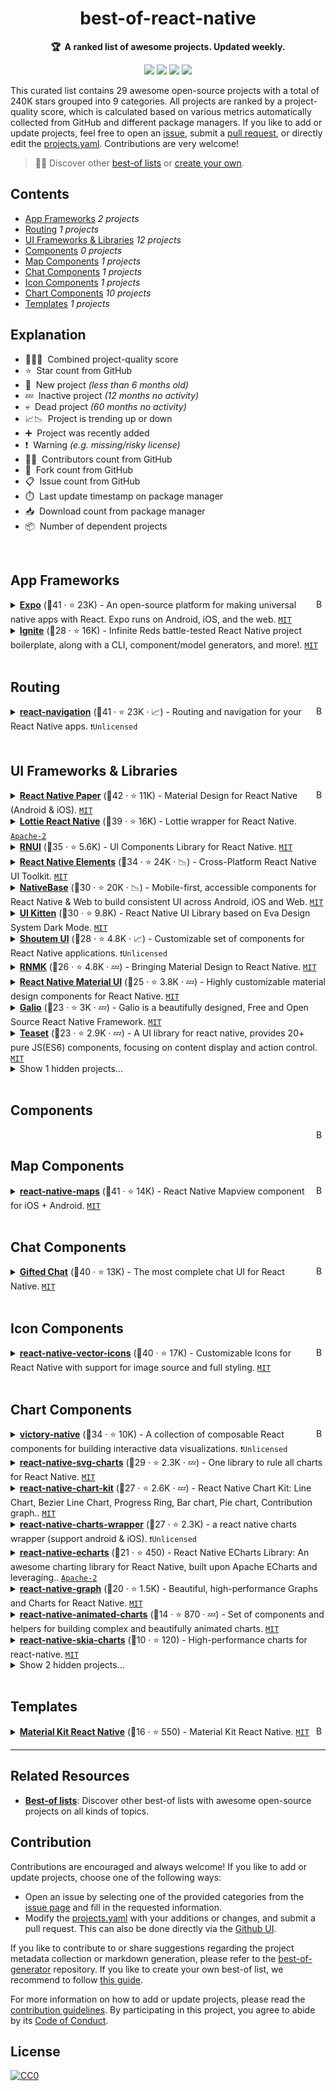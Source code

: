 <!-- markdownlint-disable -->
<h1 align="center">
    best-of-react-native
    <br>
</h1>

<p align="center">
    <strong>🏆&nbsp; A ranked list of awesome projects. Updated weekly.</strong>
</p>

<p align="center">
    <a href="https://best-of.org" title="Best-of Badge"><img src="http://bit.ly/3o3EHNN"></a>
    <a href="#Contents" title="Project Count"><img src="https://img.shields.io/badge/projects-29-blue.svg?color=5ac4bf"></a>
    <a href="#Contribution" title="Contributions are welcome"><img src="https://img.shields.io/badge/contributions-welcome-green.svg"></a>
    <a href="https://github.com/fkromer/best-of-react-native/releases" title="Best-of Updates"><img src="https://img.shields.io/github/release-date/fkromer/best-of-react-native?color=green&label=updated"></a>
</p>

This curated list contains 29 awesome open-source projects with a total of 240K stars grouped into 9 categories. All projects are ranked by a project-quality score, which is calculated based on various metrics automatically collected from GitHub and different package managers. If you like to add or update projects, feel free to open an [issue](https://github.com/fkromer/best-of-react-native/issues/new/choose), submit a [pull request](https://github.com/fkromer/best-of-react-native/pulls), or directly edit the [projects.yaml](https://github.com/fkromer/best-of-react-native/edit/main/projects.yaml). Contributions are very welcome!

> 🧙‍♂️  Discover other [best-of lists](https://best-of.org) or [create your own](https://github.com/best-of-lists/best-of/blob/main/create-best-of-list.md).

## Contents

- [App Frameworks](#app-frameworks) _2 projects_
- [Routing](#routing) _1 projects_
- [UI Frameworks & Libraries](#ui-frameworks--libraries) _12 projects_
- [Components](#components) _0 projects_
- [Map Components](#map-components) _1 projects_
- [Chat Components](#chat-components) _1 projects_
- [Icon Components](#icon-components) _1 projects_
- [Chart Components](#chart-components) _10 projects_
- [Templates](#templates) _1 projects_

## Explanation
- 🥇🥈🥉&nbsp; Combined project-quality score
- ⭐️&nbsp; Star count from GitHub
- 🐣&nbsp; New project _(less than 6 months old)_
- 💤&nbsp; Inactive project _(12 months no activity)_
- 💀&nbsp; Dead project _(60 months no activity)_
- 📈📉&nbsp; Project is trending up or down
- ➕&nbsp; Project was recently added
- ❗️&nbsp; Warning _(e.g. missing/risky license)_
- 👨‍💻&nbsp; Contributors count from GitHub
- 🔀&nbsp; Fork count from GitHub
- 📋&nbsp; Issue count from GitHub
- ⏱️&nbsp; Last update timestamp on package manager
- 📥&nbsp; Download count from package manager
- 📦&nbsp; Number of dependent projects

<br>

## App Frameworks

<a href="#contents"><img align="right" width="15" height="15" src="https://git.io/JtehR" alt="Back to top"></a>

<details><summary><b><a href="https://github.com/expo/expo">Expo</a></b> (🥇41 ·  ⭐ 23K) - An open-source platform for making universal native apps with React. Expo runs on Android, iOS, and the web. <code><a href="http://bit.ly/34MBwT8">MIT</a></code></summary>

- [GitHub](https://github.com/expo/expo) (👨‍💻 1.2K · 🔀 4.1K · 📦 740K · 📋 12K - 2% open · ⏱️ 07.09.2023):

	```
	git clone https://github.com/expo/expo
	```
</details>
<details><summary><b><a href="https://github.com/infinitered/ignite">Ignite</a></b> (🥉28 ·  ⭐ 16K) - Infinite Reds battle-tested React Native project boilerplate, along with a CLI, component/model generators, and more!. <code><a href="http://bit.ly/34MBwT8">MIT</a></code></summary>

- [GitHub](https://github.com/infinitered/ignite) (👨‍💻 200 · 🔀 1.3K · 📦 2 · 📋 1.3K - 2% open · ⏱️ 08.08.2023):

	```
	git clone https://github.com/infinitered/ignite
	```
</details>
<br>

## Routing

<a href="#contents"><img align="right" width="15" height="15" src="https://git.io/JtehR" alt="Back to top"></a>

<details><summary><b><a href="https://github.com/react-navigation/react-navigation">react-navigation</a></b> (🥇41 ·  ⭐ 23K · 📈) - Routing and navigation for your React Native apps. <code>❗Unlicensed</code></summary>

- [GitHub](https://github.com/react-navigation/react-navigation) (👨‍💻 260 · 🔀 4.7K · 📦 750K · 📋 9.2K - 7% open · ⏱️ 07.09.2023):

	```
	git clone https://github.com/react-navigation/react-navigation
	```
- [npm](https://www.npmjs.com/package/@react-navigation/native) (📥 3.2M / month):
	```
	npm install @react-navigation/native
	```
</details>
<br>

## UI Frameworks & Libraries

<a href="#contents"><img align="right" width="15" height="15" src="https://git.io/JtehR" alt="Back to top"></a>

<details><summary><b><a href="https://github.com/callstack/react-native-paper">React Native Paper</a></b> (🥇42 ·  ⭐ 11K) - Material Design for React Native (Android & iOS). <code><a href="http://bit.ly/34MBwT8">MIT</a></code></summary>

- [GitHub](https://github.com/callstack/react-native-paper) (👨‍💻 310 · 🔀 1.9K · 📦 140K · 📋 2.2K - 3% open · ⏱️ 04.09.2023):

	```
	git clone https://github.com/callstack/react-native-paper
	```
- [npm](https://www.npmjs.com/package/react-native-paper) (📥 610K / month):
	```
	npm install react-native-paper
	```
</details>
<details><summary><b><a href="https://github.com/lottie-react-native/lottie-react-native">Lottie React Native</a></b> (🥇39 ·  ⭐ 16K) - Lottie wrapper for React Native. <code><a href="http://bit.ly/3nYMfla">Apache-2</a></code></summary>

- [GitHub](https://github.com/lottie-react-native/lottie-react-native) (👨‍💻 140 · 🔀 1.7K · 📦 100K · 📋 750 - 3% open · ⏱️ 04.09.2023):

	```
	git clone https://github.com/lottie-react-native/lottie-react-native
	```
- [npm](https://www.npmjs.com/package/lottie-react-native) (📥 1.2M / month):
	```
	npm install lottie-react-native
	```
</details>
<details><summary><b><a href="https://github.com/wix/react-native-ui-lib">RNUI</a></b> (🥈35 ·  ⭐ 5.6K) - UI Components Library for React Native. <code><a href="http://bit.ly/34MBwT8">MIT</a></code></summary>

- [GitHub](https://github.com/wix/react-native-ui-lib) (👨‍💻 140 · 🔀 650 · 📦 3.3K · 📋 590 - 8% open · ⏱️ 07.09.2023):

	```
	git clone https://github.com/wix/react-native-ui-lib
	```
- [npm](https://www.npmjs.com/package/react-native-ui-lib) (📥 180K / month):
	```
	npm install react-native-ui-lib
	```
</details>
<details><summary><b><a href="https://github.com/react-native-elements/react-native-elements">React Native Elements</a></b> (🥈34 ·  ⭐ 24K · 📉) - Cross-Platform React Native UI Toolkit. <code><a href="http://bit.ly/34MBwT8">MIT</a></code></summary>

- [GitHub](https://github.com/react-native-elements/react-native-elements) (👨‍💻 400 · 🔀 4.5K · 📦 4 · 📋 2.1K - 3% open · ⏱️ 28.07.2023):

	```
	git clone https://github.com/react-native-elements/react-native-elements
	```
- [npm](https://www.npmjs.com/package/react-native-elements) (📥 500K / month):
	```
	npm install react-native-elements
	```
</details>
<details><summary><b><a href="https://github.com/GeekyAnts/NativeBase">NativeBase</a></b> (🥈30 ·  ⭐ 20K · 📉) - Mobile-first, accessible components for React Native & Web to build consistent UI across Android, iOS and Web. <code><a href="http://bit.ly/34MBwT8">MIT</a></code></summary>

- [GitHub](https://github.com/GeekyAnts/NativeBase) (👨‍💻 300 · 🔀 2.3K · 📦 2 · 📋 3.4K - 7% open · ⏱️ 04.08.2023):

	```
	git clone https://github.com/GeekyAnts/NativeBase
	```
- [npm](https://www.npmjs.com/package/native-base) (📥 350K / month):
	```
	npm install native-base
	```
</details>
<details><summary><b><a href="https://github.com/akveo/react-native-ui-kitten">UI Kitten</a></b> (🥈30 ·  ⭐ 9.8K) - React Native UI Library based on Eva Design System Dark Mode. <code><a href="http://bit.ly/34MBwT8">MIT</a></code></summary>

- [GitHub](https://github.com/akveo/react-native-ui-kitten) (👨‍💻 62 · 🔀 910 · 📦 11K · 📋 1.1K - 11% open · ⏱️ 12.06.2023):

	```
	git clone https://github.com/akveo/react-native-ui-kitten
	```
- [npm](https://www.npmjs.com/package/react-native-ui-kitten) (📥 1.2K / month):
	```
	npm install react-native-ui-kitten
	```
</details>
<details><summary><b><a href="https://github.com/shoutem/ui">Shoutem UI</a></b> (🥉28 ·  ⭐ 4.8K · 📈) - Customizable set of components for React Native applications. <code>❗Unlicensed</code></summary>

- [GitHub](https://github.com/shoutem/ui) (👨‍💻 55 · 🔀 430 · 📥 37 · 📦 1.4K · 📋 320 - 31% open · ⏱️ 01.09.2023):

	```
	git clone https://github.com/shoutem/ui
	```
- [npm](https://www.npmjs.com/package/@shoutem/ui) (📥 4.7K / month):
	```
	npm install @shoutem/ui
	```
</details>
<details><summary><b><a href="https://github.com/xinthink/react-native-material-kit">RNMK</a></b> (🥉26 ·  ⭐ 4.8K · 💤) - Bringing Material Design to React Native. <code><a href="http://bit.ly/34MBwT8">MIT</a></code></summary>

- [GitHub](https://github.com/xinthink/react-native-material-kit) (👨‍💻 76 · 🔀 560 · 📦 1.5K · 📋 310 - 49% open · ⏱️ 08.03.2020):

	```
	git clone https://github.com/xinthink/react-native-material-kit
	```
- [npm](https://www.npmjs.com/package/react-native-material-kit) (📥 980 / month):
	```
	npm install react-native-material-kit
	```
</details>
<details><summary><b><a href="https://github.com/xotahal/react-native-material-ui">React Native Material UI</a></b> (🥉25 ·  ⭐ 3.8K · 💤) - Highly customizable material design components for React Native. <code><a href="http://bit.ly/34MBwT8">MIT</a></code></summary>

- [GitHub](https://github.com/xotahal/react-native-material-ui) (👨‍💻 71 · 🔀 600 · 📦 2.9K · 📋 310 - 54% open · ⏱️ 19.04.2019):

	```
	git clone https://github.com/xotahal/react-native-material-ui
	```
- [npm](https://www.npmjs.com/package/react-native-material-ui) (📥 5.1K / month):
	```
	npm install react-native-material-ui
	```
</details>
<details><summary><b><a href="https://github.com/galio-org/galio">Galio</a></b> (🥉23 ·  ⭐ 3K · 💤) - Galio is a beautifully designed, Free and Open Source React Native Framework. <code><a href="http://bit.ly/34MBwT8">MIT</a></code></summary>

- [GitHub](https://github.com/galio-org/galio) (👨‍💻 37 · 🔀 310 · 📦 2.7K · 📋 130 - 33% open · ⏱️ 30.03.2022):

	```
	git clone https://github.com/galio-org/galio
	```
- [npm](https://www.npmjs.com/package/galio):
	```
	npm install galio
	```
</details>
<details><summary><b><a href="https://github.com/rilyu/teaset">Teaset</a></b> (🥉23 ·  ⭐ 2.9K · 💤) - A UI library for react native, provides 20+ pure JS(ES6) components, focusing on content display and action control. <code><a href="http://bit.ly/34MBwT8">MIT</a></code></summary>

- [GitHub](https://github.com/rilyu/teaset) (👨‍💻 13 · 🔀 470 · 📦 720 · 📋 430 - 43% open · ⏱️ 23.10.2020):

	```
	git clone https://github.com/rilyu/teaset
	```
- [npm](https://www.npmjs.com/package/teaset) (📥 660 / month):
	```
	npm install teaset
	```
</details>
<details><summary>Show 1 hidden projects...</summary>

- <b><a href="https://github.com/nachos-ui/nachos-ui">Nachos UI</a></b> (🥉19 ·  ⭐ 2.1K · 💀) - Nachos UI is a React Native component library. <code><a href="http://bit.ly/34MBwT8">MIT</a></code>
</details>
<br>

## Components

<a href="#contents"><img align="right" width="15" height="15" src="https://git.io/JtehR" alt="Back to top"></a>

<br>

## Map Components

<a href="#contents"><img align="right" width="15" height="15" src="https://git.io/JtehR" alt="Back to top"></a>

<details><summary><b><a href="https://github.com/react-native-maps/react-native-maps">react-native-maps</a></b> (🥇41 ·  ⭐ 14K) - React Native Mapview component for iOS + Android. <code><a href="http://bit.ly/34MBwT8">MIT</a></code></summary>

- [GitHub](https://github.com/react-native-maps/react-native-maps) (👨‍💻 480 · 🔀 4.6K · 📦 160K · 📋 3.5K - 1% open · ⏱️ 23.04.2023):

	```
	git clone https://github.com/react-native-maps/react-native-maps
	```
- [npm](https://www.npmjs.com/package/react-native-maps) (📥 860K / month):
	```
	npm install react-native-maps
	```
</details>
<br>

## Chat Components

<a href="#contents"><img align="right" width="15" height="15" src="https://git.io/JtehR" alt="Back to top"></a>

<details><summary><b><a href="https://github.com/FaridSafi/react-native-gifted-chat">Gifted Chat</a></b> (🥇40 ·  ⭐ 13K) - The most complete chat UI for React Native. <code><a href="http://bit.ly/34MBwT8">MIT</a></code></summary>

- [GitHub](https://github.com/FaridSafi/react-native-gifted-chat) (👨‍💻 220 · 🔀 3.2K · 📥 12 · 📦 24K · 📋 1.6K - 7% open · ⏱️ 30.08.2023):

	```
	git clone https://github.com/FaridSafi/react-native-gifted-chat
	```
- [npm](https://www.npmjs.com/package/react-native-gifted-chat) (📥 140K / month):
	```
	npm install react-native-gifted-chat
	```
</details>
<br>

## Icon Components

<a href="#contents"><img align="right" width="15" height="15" src="https://git.io/JtehR" alt="Back to top"></a>

<details><summary><b><a href="https://github.com/oblador/react-native-vector-icons">react-native-vector-icons</a></b> (🥇40 ·  ⭐ 17K) - Customizable Icons for React Native with support for image source and full styling. <code><a href="http://bit.ly/34MBwT8">MIT</a></code></summary>

- [GitHub](https://github.com/oblador/react-native-vector-icons) (👨‍💻 140 · 🔀 2.1K · 📦 500K · 📋 1.2K - 12% open · ⏱️ 20.07.2023):

	```
	git clone https://github.com/oblador/react-native-vector-icons
	```
- [npm](https://www.npmjs.com/package/react-native-vector-icons) (📥 1.7M / month):
	```
	npm install react-native-vector-icons
	```
</details>
<br>

## Chart Components

<a href="#contents"><img align="right" width="15" height="15" src="https://git.io/JtehR" alt="Back to top"></a>

<details><summary><b><a href="https://github.com/FormidableLabs/victory">victory-native</a></b> (🥇34 ·  ⭐ 10K) - A collection of composable React components for building interactive data visualizations. <code>❗Unlicensed</code></summary>

- [GitHub](https://github.com/FormidableLabs/victory) (👨‍💻 220 · 🔀 490 · 📦 21K · 📋 1.8K - 15% open · ⏱️ 13.06.2023):

	```
	git clone https://github.com/FormidableLabs/victory
	```
- [npm](https://www.npmjs.com/package/victory-native) (📥 290K / month):
	```
	npm install victory-native
	```
</details>
<details><summary><b><a href="https://github.com/JesperLekland/react-native-svg-charts">react-native-svg-charts</a></b> (🥇29 ·  ⭐ 2.3K · 💤) - One library to rule all charts for React Native. <code><a href="http://bit.ly/34MBwT8">MIT</a></code></summary>

- [GitHub](https://github.com/JesperLekland/react-native-svg-charts) (👨‍💻 39 · 🔀 360 · 📦 6.6K · 📋 450 - 39% open · ⏱️ 14.04.2020):

	```
	git clone https://github.com/JesperLekland/react-native-svg-charts
	```
- [npm](https://www.npmjs.com/package/react-native-svg-charts) (📥 140K / month):
	```
	npm install react-native-svg-charts
	```
</details>
<details><summary><b><a href="https://github.com/indiespirit/react-native-chart-kit">react-native-chart-kit</a></b> (🥈27 ·  ⭐ 2.6K · 💤) - React Native Chart Kit: Line Chart, Bezier Line Chart, Progress Ring, Bar chart, Pie chart, Contribution graph.. <code><a href="http://bit.ly/34MBwT8">MIT</a></code></summary>

- [GitHub](https://github.com/indiespirit/react-native-chart-kit) (👨‍💻 100 · 🔀 590 · 📦 14K · 📋 530 - 71% open · ⏱️ 08.02.2022):

	```
	git clone https://github.com/indiespirit/react-native-chart-kit
	```
- [npm](https://www.npmjs.com/package/react-native-chart-kit) (📥 170K / month):
	```
	npm install react-native-chart-kit
	```
</details>
<details><summary><b><a href="https://github.com/wuxudong/react-native-charts-wrapper">react-native-charts-wrapper</a></b> (🥈27 ·  ⭐ 2.3K) - a react native charts wrapper (support android & iOS). <code>❗Unlicensed</code></summary>

- [GitHub](https://github.com/wuxudong/react-native-charts-wrapper) (👨‍💻 55 · 🔀 590 · 📦 1.3K · 📋 850 - 21% open · ⏱️ 25.04.2023):

	```
	git clone https://github.com/wuxudong/react-native-charts-wrapper
	```
- [npm](https://www.npmjs.com/package/react-native-charts-wrapper) (📥 55K / month):
	```
	npm install react-native-charts-wrapper
	```
</details>
<details><summary><b><a href="https://github.com/wuba/react-native-echarts">react-native-echarts</a></b> (🥉21 ·  ⭐ 450) - React Native ECharts Library: An awesome charting library for React Native, built upon Apache ECharts and leveraging.. <code><a href="http://bit.ly/3nYMfla">Apache-2</a></code></summary>

- [GitHub](https://github.com/wuba/react-native-echarts) (👨‍💻 10 · 🔀 21 · 📦 32 · 📋 40 - 17% open · ⏱️ 21.08.2023):

	```
	git clone https://github.com/wuba/react-native-echarts
	```
- [npm](https://www.npmjs.com/package/@wuba/react-native-echarts) (📥 4.7K / month):
	```
	npm install @wuba/react-native-echarts
	```
</details>
<details><summary><b><a href="https://github.com/margelo/react-native-graph">react-native-graph</a></b> (🥉20 ·  ⭐ 1.5K) - Beautiful, high-performance Graphs and Charts for React Native. <code><a href="http://bit.ly/34MBwT8">MIT</a></code></summary>

- [GitHub](https://github.com/margelo/react-native-graph) (👨‍💻 12 · 🔀 70 · 📦 86 · 📋 55 - 38% open · ⏱️ 01.09.2023):

	```
	git clone https://github.com/margelo/react-native-graph
	```
- [npm](https://www.npmjs.com/package/react-native-graph) (📥 4.9K / month):
	```
	npm install react-native-graph
	```
</details>
<details><summary><b><a href="https://github.com/rainbow-me/react-native-animated-charts">react-native-animated-charts</a></b> (🥉14 ·  ⭐ 870 · 💤) - Set of components and helpers for building complex and beautifully animated charts. <code><a href="http://bit.ly/34MBwT8">MIT</a></code></summary>

- [GitHub](https://github.com/rainbow-me/react-native-animated-charts) (👨‍💻 5 · 🔀 94 · 📦 2 · 📋 81 - 69% open · ⏱️ 25.10.2021):

	```
	git clone https://github.com/rainbow-me/react-native-animated-charts
	```
- [npm](https://www.npmjs.com/package/@rainbow-me/animated-charts) (📥 1.4K / month):
	```
	npm install @rainbow-me/animated-charts
	```
</details>
<details><summary><b><a href="https://github.com/vladanyes/react-native-skia-charts">react-native-skia-charts</a></b> (🥉10 ·  ⭐ 120) - High-performance charts for react-native. <code><a href="http://bit.ly/34MBwT8">MIT</a></code></summary>

- [GitHub](https://github.com/vladanyes/react-native-skia-charts) (👨‍💻 3 · 🔀 8 · 📦 9 · 📋 6 - 33% open · ⏱️ 13.03.2023):

	```
	git clone https://github.com/vladanyes/react-native-skia-charts
	```
- [npm](https://www.npmjs.com/package/react-native-skia-charts) (📥 83 / month):
	```
	npm install react-native-skia-charts
	```
</details>
<details><summary>Show 2 hidden projects...</summary>

- <b><a href="https://github.com/capitalone/react-native-pathjs-charts">react-native-pathjs-charts</a></b> (🥈22 ·  ⭐ 880 · 💀) - Android and iOS charts based on react-native-svg and paths-js. <code><a href="http://bit.ly/3nYMfla">Apache-2</a></code>
- <b><a href="https://github.com/TradingPal/react-native-highcharts">react-native-highcharts</a></b> (🥉15 ·  ⭐ 250 · 💀) - Add Highcharts charts to react-native app for IOS and Android. <code>❗Unlicensed</code>
</details>
<br>

## Templates

<a href="#contents"><img align="right" width="15" height="15" src="https://git.io/JtehR" alt="Back to top"></a>

<details><summary><b><a href="https://github.com/creativetimofficial/material-kit-react-native">Material Kit React Native</a></b> (🥇16 ·  ⭐ 550) - Material Kit React Native. <code><a href="http://bit.ly/34MBwT8">MIT</a></code></summary>

- [GitHub](https://github.com/creativetimofficial/material-kit-react-native) (👨‍💻 9 · 🔀 620 · 📋 28 - 7% open · ⏱️ 14.08.2023):

	```
	git clone https://github.com/creativetimofficial/material-kit-react-native
	```
- [npm](https://www.npmjs.com/package/material-kit-react-native):
	```
	npm install material-kit-react-native
	```
</details>

---

## Related Resources

- [**Best-of lists**](https://best-of.org): Discover other best-of lists with awesome open-source projects on all kinds of topics.

## Contribution

Contributions are encouraged and always welcome! If you like to add or update projects, choose one of the following ways:

- Open an issue by selecting one of the provided categories from the [issue page](https://github.com/fkromer/best-of-react-native/issues/new/choose) and fill in the requested information.
- Modify the [projects.yaml](https://github.com/fkromer/best-of-react-native/blob/main/projects.yaml) with your additions or changes, and submit a pull request. This can also be done directly via the [Github UI](https://github.com/fkromer/best-of-react-native/edit/main/projects.yaml).

If you like to contribute to or share suggestions regarding the project metadata collection or markdown generation, please refer to the [best-of-generator](https://github.com/best-of-lists/best-of-generator) repository. If you like to create your own best-of list, we recommend to follow [this guide](https://github.com/best-of-lists/best-of/blob/main/create-best-of-list.md).

For more information on how to add or update projects, please read the [contribution guidelines](https://github.com/fkromer/best-of-react-native/blob/main/CONTRIBUTING.md). By participating in this project, you agree to abide by its [Code of Conduct](https://github.com/fkromer/best-of-react-native/blob/main/.github/CODE_OF_CONDUCT.md).

## License

[![CC0](https://mirrors.creativecommons.org/presskit/buttons/88x31/svg/by-sa.svg)](https://creativecommons.org/licenses/by-sa/4.0/)
